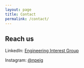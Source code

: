 ```yaml
---
layout: page
title: Contact
permalink: /contact/
---
```


## Reach us
LinkedIn: [Engineering Interest Group](https://www.linkedin.com/company/npeig/)

Instagram: [@npeig](https://www.instagram.com/npeig/)
